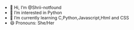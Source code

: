 - 👋 Hi, I’m @Shrii-notfound
- 👀 I’m interested in Python
- 🌱 I’m currently learning C,Python,Javascript,Html and CSS
- 😄 Pronouns: She/Her


<!---
Shrii-notfound/Shrii-notfound is a ✨ special ✨ repository because its `README.md` (this file) appears on your GitHub profile.
You can click the Preview link to take a look at your changes.
--->
